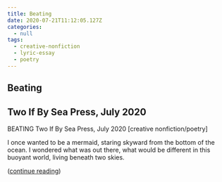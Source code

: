 ```yaml
---
title: Beating
date: 2020-07-21T11:12:05.127Z
categories:
  - null
tags:
  - creative-nonfiction
  - lyric-essay
  - poetry
---
```

## Beating

## Two If By Sea Press, July 2020

BEATING
Two If By Sea Press, July 2020
\[creative nonfiction/poetry]

I once wanted to be a mermaid, staring skyward from the bottom of the ocean. I wondered what was out there, what would be different in this buoyant world, living beneath two skies.

([continue reading](https://www.twoifbyseapress.org/volumeone))